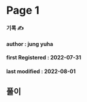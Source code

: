 # Page 1

**기록 ✍️**

#### author : jung yuha

#### **first Registered : 2022-07-31**

#### last modified : **2022-08-01**

## 풀이
